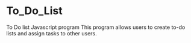 # To_Do_List
To Do list Javascript program
This program allows users to create to-do lists and assign tasks to other users.
